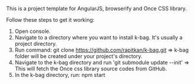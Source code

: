 This is a project template for AngularJS, browserify and Once CSS library.

Follow these steps to get it working:

1. Open console.
2. Navigate to a directory where you want to install k-bag. It's usually a project directory.
3. Run command: git clone https://github.com/rapitkan/k-bag.git
    => k-bag folder will be created under your project's directory.
4. Navigate to the k-bag directory and run 'git submodule update --init'
    => This will fetch the Once css library source codes from GitHub.
5. In the k-bag directory, run: npm start